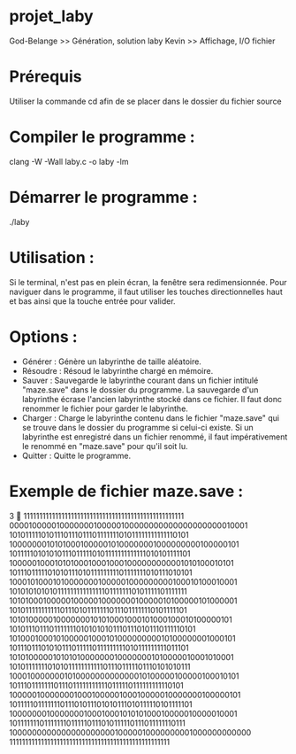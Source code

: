 # projet_laby

God-Belange     >>  Génération, solution laby
Kevin           >>  Affichage, I/O fichier


Prérequis
=========================
Utiliser la commande cd afin de se placer dans le dossier du fichier source


Compiler le programme :
=========================
clang -W -Wall laby.c -o laby -lm


Démarrer le programme :
=========================
./laby

Utilisation :
=========================
Si le terminal, n'est pas en plein écran, la fenêtre sera redimensionnée.
Pour naviguer dans le programme, il faut utiliser les touches directionnelles haut et bas ainsi que la touche entrée pour valider.

Options :
=========================
- Générer :
Génère un labyrinthe de taille aléatoire.
- Résoudre :
Résoud le labyrinthe chargé en mémoire.
- Sauver :
Sauvegarde le labyrinthe courant dans un fichier intitulé "maze.save" dans le dossier du programme.
La sauvegarde d'un labyrinthe écrase l'ancien labyrinthe stocké dans ce fichier.
Il faut donc renommer le fichier pour garder le labyrinthe.
- Charger :
Charge le labyrinthe contenu dans le fichier "maze.save" qui se trouve dans le dossier du programme si celui-ci existe.
Si un labyrinthe est enregistré dans un fichier renommé, il faut impérativement le renommé en "maze.save" pour qu'il soit lu.
- Quitter :
Quitte le programme.

Exemple de fichier maze.save :
=========================
3

111111111111111111111111111111111111111111111111111
000010000010000000100000100000000000000000000010001
101011111010111011101110111111101011111111111110101
100000001010100010000010100000001000000000100000101
101111101010101110111110101111111111111010101111101
100000100010101000100010001000000000001010100010101
101110111110101011101011111111101111111010111010101
100010100010100000001000001000000000100010100010001
101010101010111111111111111011111110101111101111111
101010001000001000001000000010000010100000101000001
101011111111111011101011111110111011111110101111101
101010000010000000101010001000101000100010100000101
101011101110111111101010101011101110101110111110101
101000100010100000100010100000000010100000001000101
101110111010101110111110111111111010111111111011101
101010000010101010000000100000001010000010001010001
101011111110101011111111111011101111101110101010111
100010000000101000000000000010100000100000100010101
101110111111101110111111111110111110111111111110101
100000100000001000100000100010000010000000100000101
101111101111111011101011101010111010111110101111101
100000001000000010001000101010100010000010000010001
101111111011111110111110111010111110111011111110111
100000000000000000000010000010000000001000000000000
111111111111111111111111111111111111111111111111111